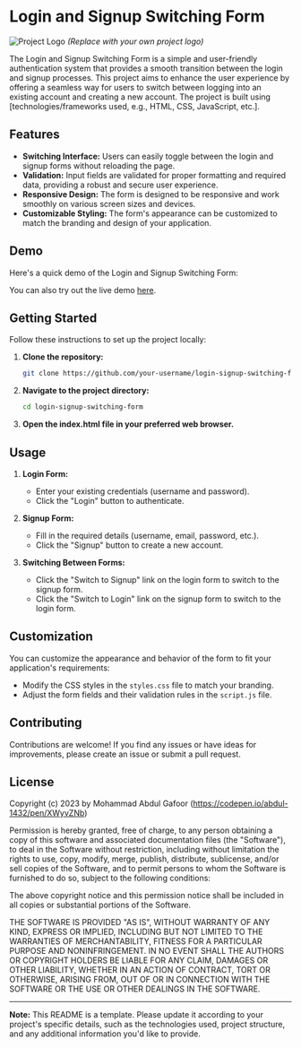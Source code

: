 # Login and Signup Switching Form

![Project Logo](project_logo.png) _(Replace with your own project logo)_

The Login and Signup Switching Form is a simple and user-friendly authentication system that provides a smooth transition between the login and signup processes. This project aims to enhance the user experience by offering a seamless way for users to switch between logging into an existing account and creating a new account. The project is built using [technologies/frameworks used, e.g., HTML, CSS, JavaScript, etc.].

## Features

- **Switching Interface:** Users can easily toggle between the login and signup forms without reloading the page.
- **Validation:** Input fields are validated for proper formatting and required data, providing a robust and secure user experience.
- **Responsive Design:** The form is designed to be responsive and work smoothly on various screen sizes and devices.
- **Customizable Styling:** The form's appearance can be customized to match the branding and design of your application.

## Demo

Here's a quick demo of the Login and Signup Switching Form:

You can also try out the live demo [here](https://codepen.io/abdul-1432/pen/XWyvZNb).

## Getting Started

Follow these instructions to set up the project locally:

1. **Clone the repository:**

   ```bash
   git clone https://github.com/your-username/login-signup-switching-form.git
   ```

2. **Navigate to the project directory:**

   ```bash
   cd login-signup-switching-form
   ```

3. **Open the index.html file in your preferred web browser.**

## Usage

1. **Login Form:**
   - Enter your existing credentials (username and password).
   - Click the "Login" button to authenticate.

2. **Signup Form:**
   - Fill in the required details (username, email, password, etc.).
   - Click the "Signup" button to create a new account.

3. **Switching Between Forms:**
   - Click the "Switch to Signup" link on the login form to switch to the signup form.
   - Click the "Switch to Login" link on the signup form to switch to the login form.

## Customization

You can customize the appearance and behavior of the form to fit your application's requirements:

- Modify the CSS styles in the `styles.css` file to match your branding.
- Adjust the form fields and their validation rules in the `script.js` file.

## Contributing

Contributions are welcome! If you find any issues or have ideas for improvements, please create an issue or submit a pull request.

## License

Copyright (c) 2023 by Mohammad Abdul Gafoor (https://codepen.io/abdul-1432/pen/XWyvZNb)

Permission is hereby granted, free of charge, to any person obtaining a copy of this software and associated documentation files (the "Software"), to deal in the Software without restriction, including without limitation the rights to use, copy, modify, merge, publish, distribute, sublicense, and/or sell copies of the Software, and to permit persons to whom the Software is furnished to do so, subject to the following conditions:

The above copyright notice and this permission notice shall be included in all copies or substantial portions of the Software.

THE SOFTWARE IS PROVIDED "AS IS", WITHOUT WARRANTY OF ANY KIND, EXPRESS OR IMPLIED, INCLUDING BUT NOT LIMITED TO THE WARRANTIES OF MERCHANTABILITY, FITNESS FOR A PARTICULAR PURPOSE AND NONINFRINGEMENT. IN NO EVENT SHALL THE AUTHORS OR COPYRIGHT HOLDERS BE LIABLE FOR ANY CLAIM, DAMAGES OR OTHER LIABILITY, WHETHER IN AN ACTION OF CONTRACT, TORT OR OTHERWISE, ARISING FROM, OUT OF OR IN CONNECTION WITH THE SOFTWARE OR THE USE OR OTHER DEALINGS IN THE SOFTWARE.


---

**Note:** This README is a template. Please update it according to your project's specific details, such as the technologies used, project structure, and any additional information you'd like to provide.
